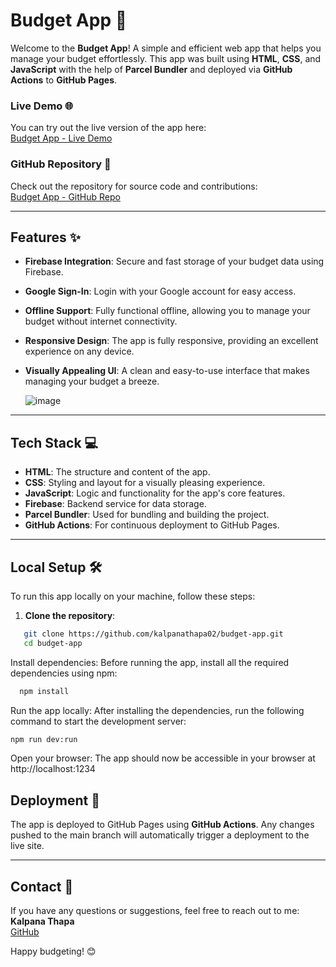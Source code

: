 # Budget App 🏦

Welcome to the **Budget App**! A simple and efficient web app that helps you manage your budget effortlessly. This app was built using **HTML**, **CSS**, and **JavaScript** with the help of **Parcel Bundler** and deployed via **GitHub Actions** to **GitHub Pages**.

### Live Demo 🌐

You can try out the live version of the app here:  
[Budget App - Live Demo](https://kalpanathapa02.github.io/budget-app/)

### GitHub Repository 📂

Check out the repository for source code and contributions:  
[Budget App - GitHub Repo](https://github.com/kalpanathapa02/budget-app)

---

## Features ✨

- **Firebase Integration**: Secure and fast storage of your budget data using Firebase.
- **Google Sign-In**: Login with your Google account for easy access.
- **Offline Support**: Fully functional offline, allowing you to manage your budget without internet connectivity.
- **Responsive Design**: The app is fully responsive, providing an excellent experience on any device.
- **Visually Appealing UI**: A clean and easy-to-use interface that makes managing your budget a breeze.

  ![image](https://github.com/user-attachments/assets/6dbfef5c-2abf-427f-a526-6e446559c48f)


---

## Tech Stack 💻

- **HTML**: The structure and content of the app.
- **CSS**: Styling and layout for a visually pleasing experience.
- **JavaScript**: Logic and functionality for the app's core features.
- **Firebase**: Backend service for data storage.
- **Parcel Bundler**: Used for bundling and building the project.
- **GitHub Actions**: For continuous deployment to GitHub Pages.

---

## Local Setup 🛠️

To run this app locally on your machine, follow these steps:

1. **Clone the repository**:

```bash
   git clone https://github.com/kalpanathapa02/budget-app.git
   cd budget-app
```

Install dependencies: Before running the app, install all the required dependencies using npm:

  ```bash
    npm install
```
Run the app locally: After installing the dependencies, run the following command to start the development server:

  ```bash
  npm run dev:run
```

Open your browser: The app should now be accessible in your browser at http://localhost:1234

## Deployment 🚀

The app is deployed to GitHub Pages using **GitHub Actions**. Any changes pushed to the main branch will automatically trigger a deployment to the live site.

---

## Contact 💬

If you have any questions or suggestions, feel free to reach out to me:  
**Kalpana Thapa**  
[GitHub](https://github.com/kalpanathapa02)  

Happy budgeting! 😊

